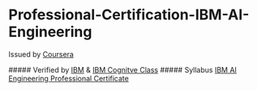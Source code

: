 # Professional-Certification-IBM-AI-Engineering
<p>Issued by <a href="https://www.coursera.org/" rel="nofollow">Coursera</a><p>
##### Verified by <a href="https://www.ibm.com/training/" rel="nofollow">IBM</a> & <a href="https://cognitiveclass.ai/" rel="nfollow">IBM Cognitve Class</a>
##### Syllabus <a href="https://www.coursera.org/professional-certificates/ai-engineer" rel="nofollow">IBM AI Engineering Professional Certificate</a>
